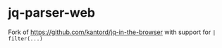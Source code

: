 # jq-parser-web

Fork of https://github.com/kantord/jq-in-the-browser with support for `| filter(...)`
